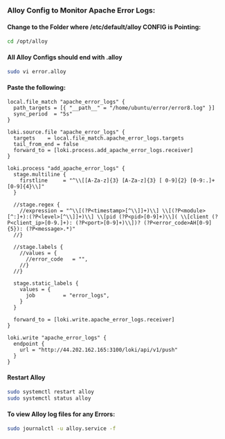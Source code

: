 ### Alloy Config to Monitor Apache Error Logs:
#### Change to the Folder where /etc/default/alloy CONFIG is Pointing:
```sh
cd /opt/alloy
```
#### All Alloy Configs should end with .alloy
```sh
sudo vi error.alloy
```
#### Paste the following:
```
local.file_match "apache_error_logs" {
  path_targets = [{ "__path__" = "/home/ubuntu/error/error8.log" }]
  sync_period  = "5s"
}
 
loki.source.file "apache_error_logs" {
  targets    = local.file_match.apache_error_logs.targets
  tail_from_end = false
  forward_to = [loki.process.add_apache_error_logs.receiver]
}
 
loki.process "add_apache_error_logs" {
  stage.multiline {
    firstline     = "^\\[[A-Za-z]{3} [A-Za-z]{3} [ 0-9]{2} [0-9:.]+ [0-9]{4}\\]"
  }
 
  //stage.regex {
    //expression = "^\\[(?P<timestamp>[^\\]]+)\\] \\[(?P<module>[^:]+):(?P<level>[^\\]]+)\\] \\[pid (?P<pid>[0-9]+)\\]( \\[client (?P<client_ip>[0-9.]+): (?P<port>[0-9]+)\\])? (?P<error_code>AH[0-9]{5}): (?P<message>.*)"
  //}
 
  //stage.labels {
    //values = {
      //error_code   = "",
    //}
  //}
 
  stage.static_labels {
    values = {
      job         = "error_logs",
    }
  }
 
  forward_to = [loki.write.apache_error_logs.receiver]
}
 
loki.write "apache_error_logs" {
  endpoint {
    url = "http://44.202.162.165:3100/loki/api/v1/push"
  }
}
```
#### Restart Alloy
```sh
sudo systemctl restart alloy
sudo systemctl status alloy
```
#### To view Alloy log files for any Errors:
```sh
sudo journalctl -u alloy.service -f
```
